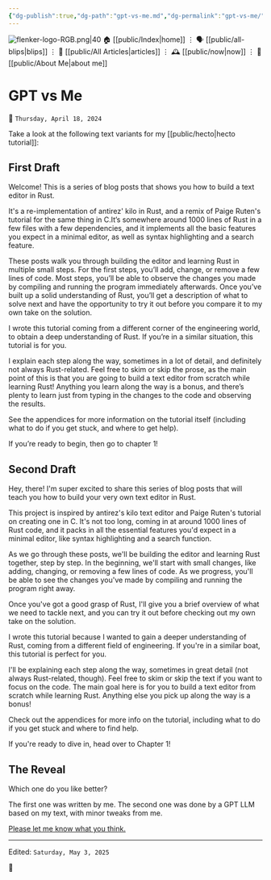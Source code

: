 ```yaml
---
{"dg-publish":true,"dg-path":"gpt-vs-me.md","dg-permalink":"gpt-vs-me/","permalink":"/gpt-vs-me/","title":"GPT vs Me"}
---
```



<div class="transclusion internal-embed is-loaded"><div class="markdown-embed">




![flenker-logo-RGB.png|40](/img/user/attachments/flenker-logo-RGB.png)
🏠 [[public/Index\|home]]  ⋮ 🗣️ [[public/all-blips\|blips]] ⋮  📝 [[public/All Articles\|articles]]  ⋮ 🕰️ [[public/now\|now]] ⋮ 🪪 [[public/About Me\|about me]]


</div></div>


# GPT vs Me
<p><span>📆 <code>Thursday, April 18, 2024</code></span></p>

Take a look at the following text variants for my [[public/hecto\|hecto tutorial]]:

## First Draft
Welcome!  This is a series of blog posts that shows you how to build a text editor in Rust.

It's a re-implementation of antirez' kilo in Rust, and a remix of Paige Ruten's tutorial for the same thing in C.It’s somewhere around 1000 lines of Rust in a few files with a few dependencies, and it implements all the basic features you expect in a minimal editor, as well as syntax highlighting and a search feature.

These posts walk you through building the editor and learning Rust in multiple small steps. For the first steps, you’ll add, change, or remove a few lines of code. Most steps, you’ll be able to observe the changes you made by compiling and running the program immediately afterwards. Once you’ve built up a solid understanding of Rust, you’ll get a description of what to solve next and have the opportunity to try it out before you compare it to my own take on the solution.

I wrote this tutorial coming from a different corner of the engineering world, to obtain a deep understanding of Rust. If you’re in a similar situation, this tutorial is for you.

I explain each step along the way, sometimes in a lot of detail, and definitely not always Rust-related. Feel free to skim or skip the prose, as the main point of this is that you are going to build a text editor from scratch while learning Rust! Anything you learn along the way is a bonus, and there’s plenty to learn just from typing in the changes to the code and observing the results.

See the appendices for more information on the tutorial itself (including what to do if you get stuck, and where to get help).

If you’re ready to begin, then go to chapter 1!

## Second Draft
Hey, there! I'm super excited to share this series of blog posts that will teach you how to build your very own text editor in Rust.

This project is inspired by antirez's kilo text editor and Paige Ruten's tutorial on creating one in C. It's not too long, coming in at around 1000 lines of Rust code, and it packs in all the essential features you'd expect in a minimal editor, like syntax highlighting and a search function.

As we go through these posts, we'll be building the editor and learning Rust together, step by step. In the beginning, we'll start with small changes, like adding, changing, or removing a few lines of code. As we progress, you'll be able to see the changes you've made by compiling and running the program right away.

Once you've got a good grasp of Rust, I'll give you a brief overview of what we need to tackle next, and you can try it out before checking out my own take on the solution.

I wrote this tutorial because I wanted to gain a deeper understanding of Rust, coming from a different field of engineering. If you're in a similar boat, this tutorial is perfect for you.

I'll be explaining each step along the way, sometimes in great detail (not always Rust-related, though). Feel free to skim or skip the text if you want to focus on the code. The main goal here is for you to build a text editor from scratch while learning Rust. Anything else you pick up along the way is a bonus!

Check out the appendices for more info on the tutorial, including what to do if you get stuck and where to find help.

If you're ready to dive in, head over to Chapter 1!

## The Reveal
Which one do you like better?

The first one was written by me. The second one was done by a GPT LLM based on my text, with minor tweaks from me.

[Please let me know what you think.](https://philippflenker.com)

- - -
<p><span>Edited: <code>Saturday, May 3, 2025</code></span></p>
👾
